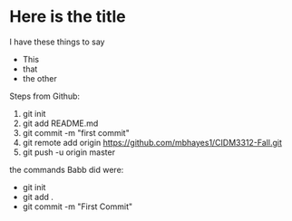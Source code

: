 # Here is the title

I have these things to say
* This
* that
* the other

Steps from Github:
1. git init
2. git add README.md
3. git commit -m "first commit"
4. git remote add origin https://github.com/mbhayes1/CIDM3312-Fall.git
5. git push -u origin master

the commands Babb did were:
* git init
* git add .
* git commit -m "First Commit"